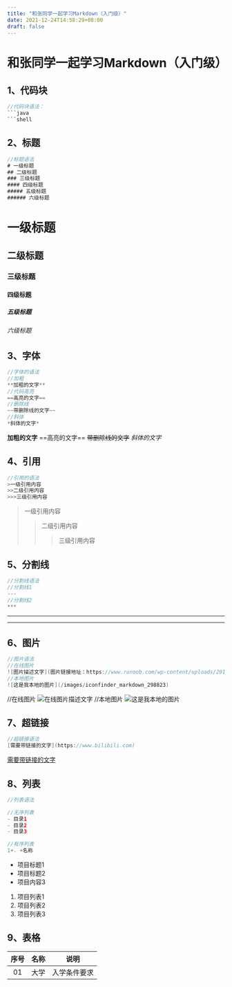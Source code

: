 ```yaml
---
title: "和张同学一起学习Markdown（入门级）"
date: 2021-12-24T14:58:29+08:00
draft: false
---
```


# 和张同学一起学习Markdown（入门级）

## 1、代码块

```java
//代码块语法：
```java
```shell
```



## 2、标题

```java
//标题语法
# 一级标题
## 二级标题
### 三级标题
#### 四级标题
##### 五级标题
###### 六级标题
```

# 一级标题
## 二级标题
### 三级标题
#### 四级标题
##### 五级标题
###### 六级标题



## 3、字体

```java
//字体的语法
//加粗
**加粗的文字**
//代码高亮
==高亮的文字==
//删除线
~~带删除线的文字~~
//斜体
*斜体的文字*
```

**加粗的文字**
==高亮的文字==
~~带删除线的文字~~
*斜体的文字*



## 4、引用

```java
//引用的语法
>一级引用内容
>>二级引用内容
>>>三级引用内容
```

>一级引用内容
>>二级引用内容
>>
>>>三级引用内容



## 5、分割线

```java
//分割线语法
//分割线1
---
//分割线2
***
```

---

***



## 6、图片

```java
//图片语法
//在线图片
![图片描述文字](图片链接地址：https://www.runoob.com/wp-content/uploads/2019/03/iconfinder_markdown_298823.png)
//本地图片
![这是我本地的图片](/images/iconfinder_markdown_298823)        
```

//在线图片
![在线图片描述文字](https://www.runoob.com/wp-content/uploads/2019/03/iconfinder_markdown_298823.png)
//本地图片
![这是我本地的图片](/images/iconfinder_markdown_298823.png)  



## 7、超链接

```java
//超链接语法
[需要带链接的文字](https://www.bilibili.com)
```

[需要带链接的文字](https://www.bilibili.com)



## 8、列表

```java
//列表语法

//无序列表
- 目录1
- 目录2
- 目录3

//有序列表
1+. +名称
```

- 项目标题1
- 项目标题2
- 项目内容3

1. 项目列表1
2. 项目列表2
3. 项目列表3



## 9、表格

| 序号 | 名称 |     说明     |
| :--: | :--: | :----------: |
|  01  | 大学 | 入学条件要求 |

